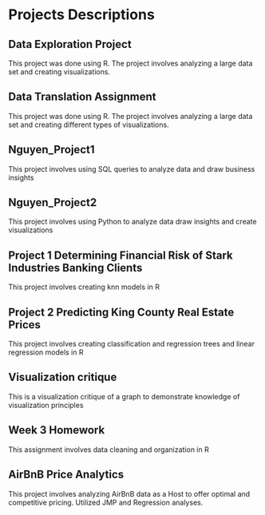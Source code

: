 # Projects Descriptions

## Data Exploration Project
This project was done using R. The project involves analyzing a large data set and creating visualizations.

## Data Translation Assignment
This project was done using R. The project involves analyzing a large data set and creating different types of visualizations.

## Nguyen_Project1
This project involves using SQL queries to analyze data and draw business insights

## Nguyen_Project2
This project involves using Python to analyze data draw insights and create visualizations

## Project 1 Determining Financial Risk of Stark Industries Banking Clients
This project involves creating knn models in R

## Project 2 Predicting King County Real Estate Prices
This project involves creating classification and regression trees and linear regression models in R

## Visualization critique
This is a visualization critique of a graph to demonstrate knowledge of visualization principles

## Week 3 Homework
This assignment involves data cleaning and organization in R

## AirBnB Price Analytics
This project involves analyzing AirBnB data as a Host to offer optimal and competitive pricing. Utilized JMP and Regression analyses.
